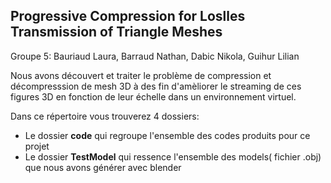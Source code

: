 ## Progressive Compression for Loslles Transmission of Triangle Meshes 

  Groupe 5: Bauriaud Laura, Barraud Nathan, Dabic Nikola, Guihur Lilian 

  Nous avons découvert et traiter le problème de compression et décompresssion de mesh 3D à des fin d'amèliorer le streaming de ces figures 3D en fonction de leur échelle dans un environnement virtuel.

  Dans ce répertoire vous trouverez 4 dossiers:

  -  Le dossier **code** qui regroupe l'ensemble des codes produits pour ce projet
  -  Le dossier **TestModel** qui ressence l'ensemble des models( fichier .obj) que nous avons générer avec blender
